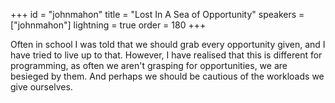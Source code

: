 +++
id = "johnmahon"
title = "Lost In A Sea of Opportunity"
speakers = ["johnmahon"]
lightning = true
order = 180
+++

Often in school I was told that we should grab every opportunity given, and I have tried to live up to that. However, I have realised that this is different for programming, as often we aren't grasping for opportunities, we are besieged by them. And perhaps we should be cautious of the workloads we give ourselves.